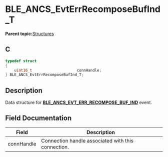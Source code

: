# BLE\_ANCS\_EvtErrRecomposeBufInd\_T

**Parent topic:**[Structures](GUID-9D4040A1-4922-48F6-BA70-EB4B094F9B91.md)

## C

```c
typedef struct
{
    uint16_t                    connHandle;
} BLE_ANCS_EvtErrRecomposeBufInd_T;
```

## Description

Data structure for **[BLE\_ANCS\_EVT\_ERR\_RECOMPOSE\_BUF\_IND](GUID-4BB8FD63-76FD-4D39-8EEF-FBC86B43A2DC.md)** event.

## Field Documentation

|Field|Description|
|-----|-----------|
|connHandle|Connection handle associated with this connection.|

